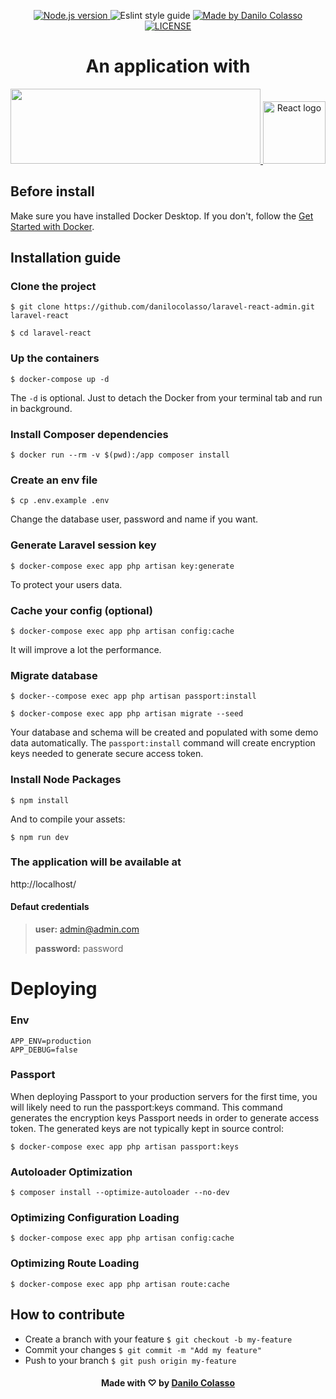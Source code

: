 <p align="center">
  <a href="https://nodejs.org/en/" target="_blank">
    <img alt="Node.js version" src="https://img.shields.io/badge/node-v13.8.0-brightgreen">
  </a>
  <a>
    <img alt="Eslint style guide" src="https://img.shields.io/badge/eslint-airbnb-red">
  </a>
  <a href="https://www.linkedin.com/in/danilocolasso/" target="_blank">
    <img alt="Made by Danilo Colasso" src="https://img.shields.io/badge/made%20by-Danilo%20Colasso-7159C1">
  </a>
  <a href="LICENSE.md" target="_blank">
    <img alt="LICENSE" src="https://img.shields.io/github/license/danilocolasso/laravel-react-admin?color=7159C1">
  </a>
</p>


<h1 align="center">
    An application with
</h1>
<p align="center">
    <a href="https://github.com/laravel/laravel" target="_blank">
        <img height="120" src="https://res.cloudinary.com/dtfbvvkyp/image/upload/v1566331377/laravel-logolockup-cmyk-red.svg" width="400">
    </a>
    <a href="https://github.com/facebook/react" target="_blank">
        <img height="100" src="https://upload.wikimedia.org/wikipedia/commons/thumb/a/a7/React-icon.svg/1200px-React-icon.svg.png" alt="React logo">
    </a>
</p>


## Before install
Make sure you have installed Docker Desktop. If you don't, follow the <a href="https://www.docker.com/get-started" target="_blank">Get Started with Docker</a>.

## Installation guide

### Clone the project
    $ git clone https://github.com/danilocolasso/laravel-react-admin.git laravel-react
    
    $ cd laravel-react
    
### Up the containers
    $ docker-compose up -d
The `-d` is optional. Just to detach the Docker from your terminal tab and run in background.
    
### Install Composer dependencies
    $ docker run --rm -v $(pwd):/app composer install
    
### Create an env file
    $ cp .env.example .env
Change the database user, password and name if you want.
    
### Generate Laravel session key
    $ docker-compose exec app php artisan key:generate
To protect your users data. 
    
### Cache your config (optional)
    $ docker-compose exec app php artisan config:cache
It will improve a lot the performance.
    
### Migrate database
    $ docker--compose exec app php artisan passport:install
    
    $ docker-compose exec app php artisan migrate --seed
Your database and schema will be created and populated with some demo data automatically.
The `passport:install` command will create encryption keys needed to generate secure access token.

### Install Node Packages
    $ npm install
    
And to compile your assets:

    $ npm run dev 
    
### The application will be available at
http://localhost/

#### Defaut credentials

>**user:** admin@admin.com
>
>**password:** password


# Deploying

### Env
    APP_ENV=production
    APP_DEBUG=false

### Passport
When deploying Passport to your production servers for the first time, you will likely need to run the passport:keys command. This command generates the encryption keys Passport needs in order to generate access token. The generated keys are not typically kept in source control:

    $ docker-compose exec app php artisan passport:keys


### Autoloader Optimization
    $ composer install --optimize-autoloader --no-dev
    
### Optimizing Configuration Loading
    $ docker-compose exec app php artisan config:cache
    
### Optimizing Route Loading
    $ docker-compose exec app php artisan route:cache

## How to contribute
- Create a branch with your feature `$ git checkout -b my-feature`
- Commit your changes `$ git commit -m "Add my feature"`
- Push to your branch `$ git push origin my-feature`    

<h4 align="center">
    Made with ♡ by <a href="https://www.linkedin.com/in/danilocolasso/" target="_blank">Danilo Colasso</a>
</h4>
